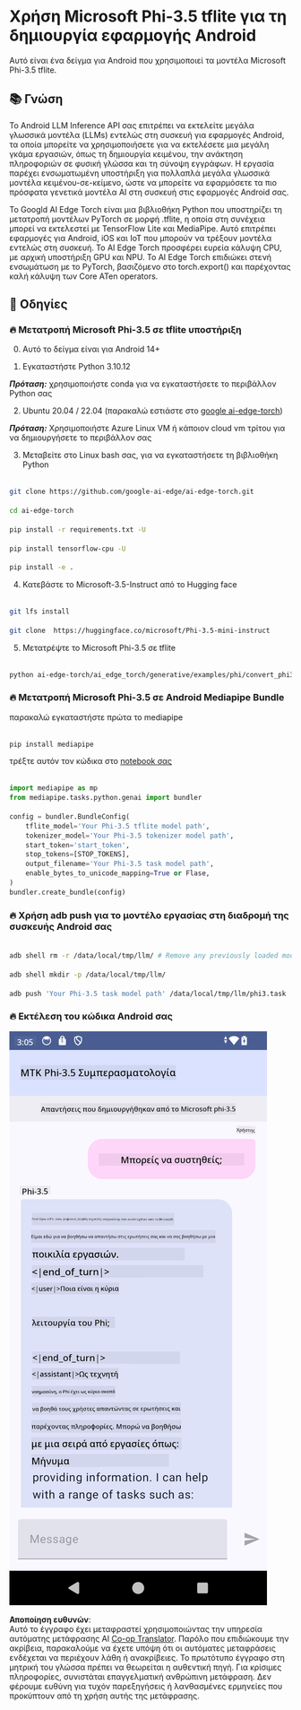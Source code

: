 <!--
CO_OP_TRANSLATOR_METADATA:
{
  "original_hash": "c4fe7f589d179be96a5577b0b8cba6aa",
  "translation_date": "2025-07-17T02:52:40+00:00",
  "source_file": "md/02.Application/01.TextAndChat/Phi3/UsingPhi35TFLiteCreateAndroidApp.md",
  "language_code": "el"
}
-->
# **Χρήση Microsoft Phi-3.5 tflite για τη δημιουργία εφαρμογής Android**

Αυτό είναι ένα δείγμα για Android που χρησιμοποιεί τα μοντέλα Microsoft Phi-3.5 tflite.

## **📚 Γνώση**

Το Android LLM Inference API σας επιτρέπει να εκτελείτε μεγάλα γλωσσικά μοντέλα (LLMs) εντελώς στη συσκευή για εφαρμογές Android, τα οποία μπορείτε να χρησιμοποιήσετε για να εκτελέσετε μια μεγάλη γκάμα εργασιών, όπως τη δημιουργία κειμένου, την ανάκτηση πληροφοριών σε φυσική γλώσσα και τη σύνοψη εγγράφων. Η εργασία παρέχει ενσωματωμένη υποστήριξη για πολλαπλά μεγάλα γλωσσικά μοντέλα κειμένου-σε-κείμενο, ώστε να μπορείτε να εφαρμόσετε τα πιο πρόσφατα γενετικά μοντέλα AI στη συσκευή στις εφαρμογές Android σας.

Το Googld AI Edge Torch είναι μια βιβλιοθήκη Python που υποστηρίζει τη μετατροπή μοντέλων PyTorch σε μορφή .tflite, η οποία στη συνέχεια μπορεί να εκτελεστεί με TensorFlow Lite και MediaPipe. Αυτό επιτρέπει εφαρμογές για Android, iOS και IoT που μπορούν να τρέξουν μοντέλα εντελώς στη συσκευή. Το AI Edge Torch προσφέρει ευρεία κάλυψη CPU, με αρχική υποστήριξη GPU και NPU. Το AI Edge Torch επιδιώκει στενή ενσωμάτωση με το PyTorch, βασιζόμενο στο torch.export() και παρέχοντας καλή κάλυψη των Core ATen operators.

## **🪬 Οδηγίες**

### **🔥 Μετατροπή Microsoft Phi-3.5 σε tflite υποστήριξη**

0. Αυτό το δείγμα είναι για Android 14+

1. Εγκαταστήστε Python 3.10.12

***Πρόταση:*** χρησιμοποιήστε conda για να εγκαταστήσετε το περιβάλλον Python σας

2. Ubuntu 20.04 / 22.04 (παρακαλώ εστιάστε στο [google ai-edge-torch](https://github.com/google-ai-edge/ai-edge-torch))

***Πρόταση:*** Χρησιμοποιήστε Azure Linux VM ή κάποιον cloud vm τρίτου για να δημιουργήσετε το περιβάλλον σας

3. Μεταβείτε στο Linux bash σας, για να εγκαταστήσετε τη βιβλιοθήκη Python

```bash

git clone https://github.com/google-ai-edge/ai-edge-torch.git

cd ai-edge-torch

pip install -r requirements.txt -U 

pip install tensorflow-cpu -U

pip install -e .

```

4. Κατεβάστε το Microsoft-3.5-Instruct από το Hugging face

```bash

git lfs install

git clone  https://huggingface.co/microsoft/Phi-3.5-mini-instruct

```

5. Μετατρέψτε το Microsoft Phi-3.5 σε tflite

```bash

python ai-edge-torch/ai_edge_torch/generative/examples/phi/convert_phi3_to_tflite.py --checkpoint_path  Your Microsoft Phi-3.5-mini-instruct path --tflite_path Your Microsoft Phi-3.5-mini-instruct tflite path  --prefill_seq_len 1024 --kv_cache_max_len 1280 --quantize True

```

### **🔥 Μετατροπή Microsoft Phi-3.5 σε Android Mediapipe Bundle**

παρακαλώ εγκαταστήστε πρώτα το mediapipe

```bash

pip install mediapipe

```

τρέξτε αυτόν τον κώδικα στο [notebook σας](../../../../../../code/09.UpdateSamples/Aug/Android/convert/convert_phi.ipynb)

```python

import mediapipe as mp
from mediapipe.tasks.python.genai import bundler

config = bundler.BundleConfig(
    tflite_model='Your Phi-3.5 tflite model path',
    tokenizer_model='Your Phi-3.5 tokenizer model path',
    start_token='start_token',
    stop_tokens=[STOP_TOKENS],
    output_filename='Your Phi-3.5 task model path',
    enable_bytes_to_unicode_mapping=True or Flase,
)
bundler.create_bundle(config)

```

### **🔥 Χρήση adb push για το μοντέλο εργασίας στη διαδρομή της συσκευής Android σας**

```bash

adb shell rm -r /data/local/tmp/llm/ # Remove any previously loaded models

adb shell mkdir -p /data/local/tmp/llm/

adb push 'Your Phi-3.5 task model path' /data/local/tmp/llm/phi3.task

```

### **🔥 Εκτέλεση του κώδικα Android σας**

![demo](../../../../../../translated_images/demo.06d5a4246f057d1be99ffad0cbf22f4ac0c41530774d51ff903cfaa1d3cd3c8e.el.png)

**Αποποίηση ευθυνών**:  
Αυτό το έγγραφο έχει μεταφραστεί χρησιμοποιώντας την υπηρεσία αυτόματης μετάφρασης AI [Co-op Translator](https://github.com/Azure/co-op-translator). Παρόλο που επιδιώκουμε την ακρίβεια, παρακαλούμε να έχετε υπόψη ότι οι αυτόματες μεταφράσεις ενδέχεται να περιέχουν λάθη ή ανακρίβειες. Το πρωτότυπο έγγραφο στη μητρική του γλώσσα πρέπει να θεωρείται η αυθεντική πηγή. Για κρίσιμες πληροφορίες, συνιστάται επαγγελματική ανθρώπινη μετάφραση. Δεν φέρουμε ευθύνη για τυχόν παρεξηγήσεις ή λανθασμένες ερμηνείες που προκύπτουν από τη χρήση αυτής της μετάφρασης.